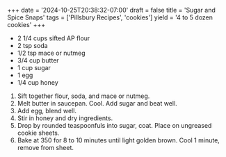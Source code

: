 +++
date = '2024-10-25T20:38:32-07:00'
draft = false
title = 'Sugar and Spice Snaps'
tags = ['Pillsbury Recipes', 'cookies']
yield = '4 to 5 dozen cookies'
+++

* 2 1/4 cups sifted AP flour
* 2 tsp soda
* 1/2 tsp mace or nutmeg
* 3/4 cup butter
* 1 cup sugar
* 1 egg
* 1/4 cup honey

1. Sift together flour, soda, and mace or nutmeg.
2. Melt butter in saucepan. Cool. Add sugar and beat well.
3. Add egg, blend well.
4. Stir in honey and dry ingredients.
5. Drop by rounded teaspoonfuls into sugar, coat. Place on ungreased cookie sheets.
6. Bake at 350 for 8 to 10 minutes until light golden brown. Cool 1 minute, remove from sheet.

